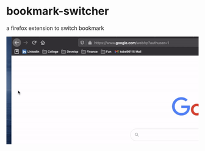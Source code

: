 # bookmark-switcher

a firefox extension to switch bookmark

![image](https://github.com/cwtu/bookmark-switcher/blob/main/bookmark-switcher%20demo.gif)
